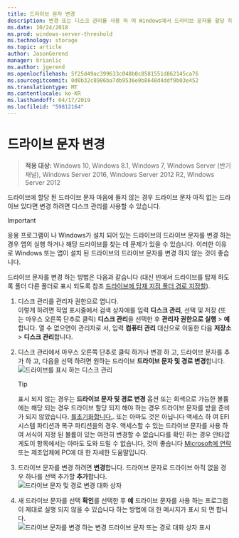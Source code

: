 ```yaml
---
title: 드라이브 문자 변경
description: 변경 또는 디스크 관리를 사용 하 여 Windows에서 드라이브 문자를 할당 하는 방법.
ms.date: 10/24/2018
ms.prod: windows-server-threshold
ms.technology: storage
ms.topic: article
author: JasonGerend
manager: brianlic
ms.author: jgerend
ms.openlocfilehash: 5f25d49ac399633c048b0c8581551d862145ca76
ms.sourcegitcommit: 0d0b32c8986ba7db9536e0b8648d4ddf9b03e452
ms.translationtype: MT
ms.contentlocale: ko-KR
ms.lasthandoff: 04/17/2019
ms.locfileid: "59812164"
---
```

# <a name="change-a-drive-letter"></a>드라이브 문자 변경

> **적용 대상:** Windows 10, Windows 8.1, Windows 7, Windows Server (반기 채널), Windows Server 2016, Windows Server 2012 R2, Windows Server 2012

드라이브에 할당 된 드라이브 문자 마음에 들지 않는 경우 드라이브 문자 아직 없는 드라이브 있다면 변경 하려면 디스크 관리를 사용할 수 있습니다.

> [!IMPORTANT]
> 응용 프로그램이 나 Windows가 설치 되어 있는 드라이브의 드라이브 문자를 변경 하는 경우 앱의 실행 하거나 해당 드라이브를 찾는 데 문제가 있을 수 있습니다. 이러한 이유로 Windows 또는 앱이 설치 된 드라이브의 드라이브 문자를 변경 하지 않는 것이 좋습니다.

드라이브 문자를 변경 하는 방법은 다음과 같습니다 (대신 빈에서 드라이브를 탑재 하도록 폴더 다른 폴더로 표시 되도록 참조 [드라이브에 탑재 지점 폴더 경로 지정할](assign-a-mount-point-folder-path-to-a-drive.md)).

1. 디스크 관리를 관리자 권한으로 엽니다. <br>이렇게 하려면 작업 표시줄에서 검색 상자에를 입력 **디스크 관리**, 선택 및 저장 (또는 마우스 오른쪽 단추로 클릭) **디스크 관리**을 선택한 후 **관리자 권한으로 실행**  >  **예**합니다. 열 수 없으면이 관리자로 서, 입력 **컴퓨터 관리** 대신으로 이동한 다음 **저장소** > **디스크 관리**합니다.
1. 디스크 관리에서 마우스 오른쪽 단추로 클릭 하거나 변경 하 고, 드라이브 문자를 추가 하 고, 다음을 선택 하려면 원하는 드라이브 **드라이브 문자 및 경로 변경**합니다.<br>
![드라이브를 표시 하는 디스크 관리](media/change-drive-letter.png)
    > [!TIP]
    > 표시 되지 않는 경우는 **드라이브 문자 및 경로 변경** 옵션 또는 회색으로 가능한 볼륨에는 해당 되는 경우 드라이브 할당 되지 해야 하는 경우 드라이브 문자를 받을 준비가 되지 않았습니다. [를초기화합니다.](initialize-new-disks.md). 또는 아마도 것은 아닙니다 액세스 하 여 EFI 시스템 파티션과 복구 파티션을의 경우. 액세스할 수 있는 드라이브 문자를 사용 하 여 서식이 지정 된 볼륨이 있는 여전히 변경할 수 없습니다를 확인 하는 경우 안타깝게도이 항목에서는 아마도 도와 드릴 수 없습니다, 것이 좋습니다 [Microsoft에 연락](https://support.microsoft.com/contactus/) 또는 제조업체에 PC에 대 한 자세한 도움말입니다.

1. 드라이브 문자를 변경 하려면 **변경**합니다. 드라이브 문자로 드라이브 아직 없을 경우 하나를 선택 추가할 **추가**합니다.<br>![드라이브 문자 및 경로 변경 대화 상자](media/change-drive-letter2.png)
3. 새 드라이브 문자를 선택 **확인**를 선택한 후 **예** 드라이브 문자를 사용 하는 프로그램이 제대로 실행 되지 않을 수 있습니다 하는 방법에 대 한 메시지가 표시 되 면 합니다.<br>![드라이브 문자를 변경 하는 변경 드라이브 문자 또는 경로 대화 상자 표시](media/change-drive-letter3.png)